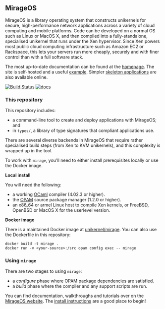 ## MirageOS

MirageOS is a library operating system that constructs unikernels for secure,
high-performance network applications across a variety of cloud computing and
mobile platforms. Code can be developed on a normal OS such as Linux or
MacOS X, and then compiled into a fully-standalone, specialised unikernel that
runs under the Xen hypervisor. Since Xen powers most public cloud computing
infrastructure such as Amazon EC2 or Rackspace, this lets your servers run
more cheaply, securely and with finer control than with a full software stack.

The most up-to-date documentation can be found at the
[homepage](https://mirage.io). The site is self-hosted and a useful
[example](https://github.com/mirage/mirage-www). Simpler
[skeleton applications](https://github.com/mirage/mirage-skeleton) are also
available online.

[![Build Status](https://travis-ci.org/mirage/mirage.svg)](https://travis-ci.org/mirage/mirage)
[![docs](https://img.shields.io/badge/doc-online-blue.svg)](https://mirage.github.io/mirage/)

### This repository

This repository includes:

* a command-line tool to create and deploy applications with MirageOS; and
* in `types/`, a library of type signatures that compliant applications use.

There are several diverse backends in MirageOS that require rather specialised
build steps (from Xen to KVM unikernels), and this complexity is wrapped
up in the tool.

To work with `mirage`, you'll need to either install prerequisites
locally or use the Docker image.

**Local install**

You will need the following:

* a working [OCaml](https://ocaml.org) compiler (4.02.3 or higher).
* the [OPAM](https://opam.ocaml.org) source package manager (1.2.0 or higher).
* an x86\_64 or armel Linux host to compile Xen kernels, or FreeBSD, OpenBSD or
  MacOS X for the userlevel version.

**Docker image**

There is a maintained Docker image at
[unikernel/mirage](https://hub.docker.com/r/unikernel/mirage/).
You can also use the Dockerfile in this repository:

```
docker build -t mirage .
docker run -v <your-source>:/src opam config exec -- mirage
```

### Using `mirage`

There are two stages to using `mirage`:

* a *configure* phase where OPAM package dependencies are satisfied.
* a *build* phase where the compiler and any support scripts are run.

You can find documentation, walkthroughs and tutorials over on the
[MirageOS website](https://mirage.io).
The [install instructions](https://mirage.io/wiki/install)
are a good place to begin!
